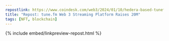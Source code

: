 ```yaml
---
repostlink: https://www.coindesk.com/web3/2024/01/10/hedera-based-tunefm-raises-20m-for-artist-friendly-web3-music-platform/
title: "Repost: tune.fm Web 3 Streaming Platform Raises 20M"
tags: [NFT, blockchain]
---
```


{% include embed/linkpreview-repost.html %}
